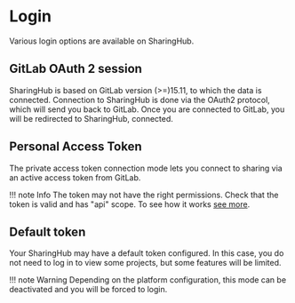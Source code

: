 # Login

Various login options are available on SharingHub.

## GitLab OAuth 2 session

SharingHub is based on GitLab version (>=)15.11, to which the data is connected. Connection to SharingHub is done via the OAuth2
protocol, which will send you back to GitLab. Once you are connected to GitLab, you will be redirected to SharingHub, connected.

## Personal Access Token

The private access token connection mode lets you connect to sharing via an active access token from GitLab.

!!! note Info
    The token may not have the right permissions. Check that the token is valid and has "api" scope. To see how it works [see more](https://docs.gitlab.com/ee/user/profile/personal_access_tokens.html).

## Default token

Your SharingHub may have a default token configured. In this case, you do not need to log in to view some projects, but some features will be limited.

!!! note Warning
    Depending on the platform configuration, this mode can be deactivated and you will be forced to login.
